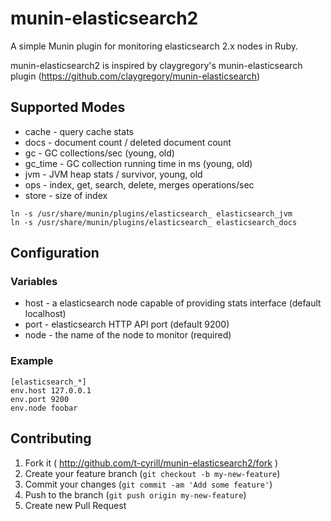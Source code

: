 # munin-elasticsearch2

A simple Munin plugin for monitoring elasticsearch 2.x nodes in Ruby.

munin-elasticsearch2 is inspired by claygregory's munin-elasticsearch plugin (https://github.com/claygregory/munin-elasticsearch)

## Supported Modes

 * cache - query cache stats
 * docs - document count / deleted document count
 * gc - GC collections/sec (young, old)
 * gc_time - GC collection running time in ms (young, old)
 * jvm - JVM heap stats / survivor, young, old
 * ops - index, get, search, delete, merges operations/sec
 * store - size of index

```
ln -s /usr/share/munin/plugins/elasticsearch_ elasticsearch_jvm
ln -s /usr/share/munin/plugins/elasticsearch_ elasticsearch_docs
```

## Configuration

### Variables

 * host - a elasticsearch node capable of providing stats interface (default localhost)
 * port - elasticsearch HTTP API port (default 9200)
 * node - the name of the node to monitor (required)

### Example

```
[elasticsearch_*]
env.host 127.0.0.1
env.port 9200
env.node foobar
```

## Contributing

1. Fork it ( http://github.com/t-cyrill/munin-elasticsearch2/fork )
2. Create your feature branch (`git checkout -b my-new-feature`)
3. Commit your changes (`git commit -am 'Add some feature'`)
4. Push to the branch (`git push origin my-new-feature`)
5. Create new Pull Request
